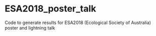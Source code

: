 # ESA2018_poster_talk
Code to generate results for ESA2018 (Ecological Society of Australia) poster and lightning talk
